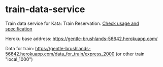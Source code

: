 # train-data-service
Train data service for Kata: Train Reservation. [Check usage and specification](https://github.com/emilybache/KataTrainReservation)

Heroku base address: https://gentle-brushlands-56642.herokuapp.com/ 

Data for train: https://gentle-brushlands-56642.herokuapp.com/data_for_train/express_2000 (or other train "local_1000")
